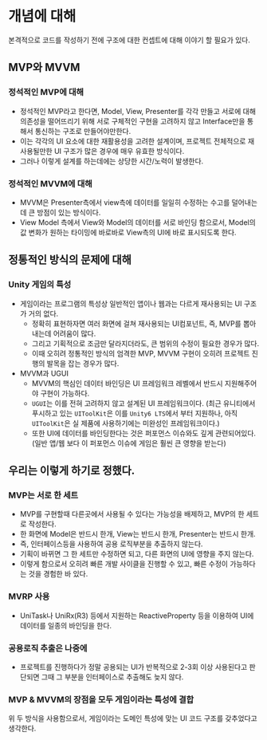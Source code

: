 # 개념에 대해

본격적으로 코드를 작성하기 전에 구조에 대한 컨셉트에 대해 이야기 할 필요가 있다.

## MVP와 MVVM

### 정석적인 MVP에 대해

* 정석적인 MVP라고 한다면, Model, View, Presenter를 각각 만들고 서로에 대해 의존성을 떨어뜨리기 위해 서로 구체적인 구현을 고려하지 않고 Interface만을 통해서 통신하는 구조로 만들어야만한다.
* 이는 각각의 UI 요소에 대한 재활용성을 고려한 설계이며, 프로젝트 전체적으로 재사용될만한 UI 구조가 많은 경우에 매우 유효한 방식이다.
* 그러나 이렇게 설계를 하는데에는 상당한 시간/노력이 발생한다.

### 정석적인 MVVM에 대해

* MVVM은 Presenter측에서 view측에 데이터를 일일히 수정하는 수고를 덜어내는데 큰 방점이 있는 방식이다.
* View Model 측에서 View와 Model의 데이터를 서로 바인딩 함으로서, Model의 값 변화가 원하는 타이밍에 바로바로 View측의 UI에 바로 표시되도록 한다.

## 정통적인 방식의 문제에 대해

### Unity 게임의 특성

* 게임이라는 프로그램의 특성상 일반적인 앱이나 웹과는 다르게 재사용되는 UI 구조가 거의 없다.
  * 정확히 표현하자면 여러 화면에 걸쳐 재사용되는 UI컴포넌트, 즉, MVP를 뽑아내는데 어려움이 많다.
  * 그리고 기획적으로 조금만 달라지더라도, 큰 범위의 수정이 필요한 경우가 많다.
  * 이때 오히려 정통적인 방식의 엄격한 MVP, MVVM 구현이 오히려 프로젝트 진행의 발목을 잡는 경우가 많다.
* MVVM과 UGUI
  * MVVM의 핵심인 데이터 바인딩은 UI 프레임워크 레벨에서 반드시 지원해주어야 구현이 가능하다.
  * `UGUI`는 이를 전혀 고려하지 않고 설계된 UI 프레임워크이다. (최근 유니티에서 푸시하고 있는 `UIToolKit`은 이를 `Unity6 LTS`에서 부터 지원하나, 아직 `UIToolKit`은 실 제품에 사용하기에는 미완성인 프레임워크이다.)
  * 또한 UI에 데이터를 바인딩한다는 것은 퍼포먼스 이슈와도 깊게 관련되어있다. (일반 앱/웹 보다 이 퍼포먼스 이슈에 게임은 훨씬 큰 영향을 받는다)

## 우리는 이렇게 하기로 정했다.

### MVP는 서로 한 세트

* MVP를 구현할때 다른곳에서 사용될 수 있다는 가능성을 배제하고, MVP의 한 세트로 작성한다.
* 한 화면에 Model은 반드시 한개, View는 반드시 한개, Presenter는 반드시 한개.
* 즉, 인터페이스등을 사용하여 공용 로직부분을 추출하지 않는다.
* 기획이 바뀌면 그 한 세트만 수정하면 되고, 다른 화면의 UI에 영향을 주지 않는다.
* 이렇게 함으로서 오히려 빠른 개발 사이클을 진행할 수 있고, 빠른 수정이 가능하다는 것을 경험한 바 있다.

### MVRP 사용

* UniTask나 UniRx(R3) 등에서 지원하는 ReactiveProperty 등을 이용하여 UI에 데이터를 일종의 바인딩을 한다.

### 공용로직 추출은 나중에

* 프로젝트를 진행하다가 정말 공용되는 UI가 반복적으로 2-3회 이상 사용된다고 판단되면 그때 그 부분을 인터페이스로 추출해도 늦지 않다.

### MVP & MVVM의 장점을 모두 게임이라는 특성에 결합

위 두 방식을 사용함으로서, 게임이라는 도메인 특성에 맞는 UI 코드 구조를 갖추었다고 생각한다.
